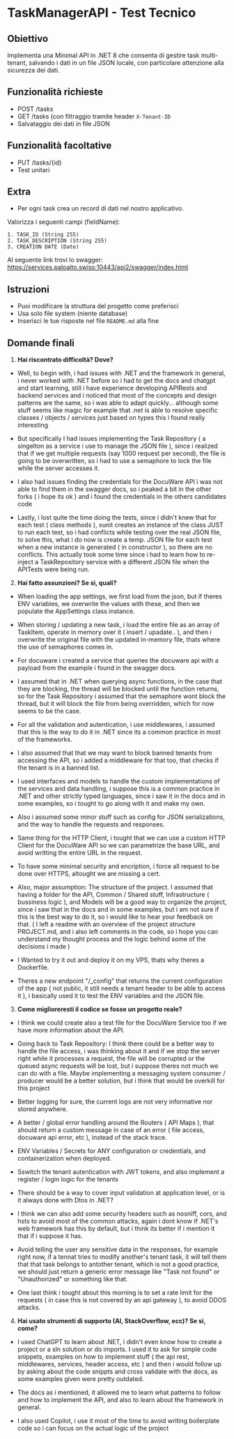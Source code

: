 # TaskManagerAPI - Test Tecnico

## Obiettivo

Implementa una Minimal API in .NET 8 che consenta di gestire task multi-tenant, salvando i dati in un file JSON locale, con particolare attenzione alla sicurezza dei dati.

## Funzionalità richieste

- POST /tasks
- GET /tasks (con filtraggio tramite header `X-Tenant-ID`
- Salvataggio dei dati in file JSON

## Funzionalità facoltative

- PUT /tasks/{id}
- Test unitari

## Extra

- Per ogni task crea un record di dati nel nostro applicativo. 

Valorizza i seguenti campi (fieldName):

	1. TASK_ID (String 255)
	2. TASK_DESCRIPTION (String 255)
	3. CREATION DATE (Date)

Al seguente link trovi lo swagger: https://services.paloalto.swiss:10443/api2/swagger/index.html

## Istruzioni

- Puoi modificare la struttura del progetto come preferisci
- Usa solo file system (niente database)
- Inserisci le tue risposte nel file `README.md` alla fine

## Domande finali

1. **Hai riscontrato difficoltà? Dove?**
- Well, to begin with, i had issues with .NET and the framework in general, i never worked with .NET before so i had to get the docs and chatgpt and start learning, still i have experience developing APIRests and backend services and i noticed that most of the concepts and design patterns are the same, so i was able to adapt quickly... although some stuff seems like magic for example that .net is able to resolve specific classes / objects / services just based on types this i found really interesting

- But specifically I had issues implementing the Task Repository ( a singelton as a service i use to manage the JSON file ), since i realized that if we get multiple requests (say 1000 request per second), the file is going to be overwritten, so i had to use a semaphore to lock the file while the server accesses it.

- I also had issues finding the credentials for the DocuWare API i was not able to find them in the swagger docs, so i peaked a bit in the other forks ( i hope its ok ) and i found the credentials in the others candidates code

- Lastly, i lost quite the time doing the tests, since i didn't knew that for each test ( class methods ), xunit creates an instance of the class JUST to run each test, so i had conflicts while testing over the real JSON file, to solve this, what i do now is create a temp. JSON file for each test when a new instance is generated ( in constructor ), so there are no conflicts. This actually took some time since i had to learn how to re-inject a TaskRepository service with a different JSON file when the APITests were being run.

2. **Hai fatto assunzioni? Se sì, quali?**
- When loading the app settings, we first load from the json, but if theres ENV variables, we overwrite the values with these, and then we populate the AppSettings class instance.

- When storing / updating a new task, i load the entire file as an array of TaskItem, operate in memory over it ( insert / upadate.. ), and then i overwrite the original file with the updated in-memory file, thats where the use of semaphores comes in.

- For docuware i created a service that queries the docuware api with a payload from the example i found in the swagger docs.

- I assumed that in .NET when querying async functions, in the case that they are blocking, the thread will be blocked until the function returns, so for the Task Repository i assumed that the semaphore wont block the thread, but it will block the file from being overridden, which for now seems to be the case.

- For all the validation and autentication, i use middlewares, i assumed that this is the way to do it in .NET since its a common practice in most of the frameworks.

- I also assumed that that we may want to block banned tenants from accessing the API, so i added a middleware for that too, that checks if the tenant is in a banned list.

- I used interfaces and models to handle the custom implementations of the services and data handling, i suppose this is a common practice in .NET and other strictly typed languages, since i saw it in the docs and in some examples, so i tought to go along with it and make my own.

- Also i assumed some minor stuff such as config for JSON serializations, and the way to handle the requests and responses.

- Same thing for the HTTP Client, i tought that we can use a custom HTTP Client for the DocuWare API so we can parametrize the base URL, and avoid writting the entire URL in the request.

- To have some minimal security and encription, i force all request to be done over HTTPS, altought we are missing a cert.

- Also, major assumption: The structure of the project. I assumed that having a folder for the API, Common / Shared stuff, Infrastructure ( bussiness logic ), and Models will be a good way to organize the project, since i saw that in the docs and in some examples, but i am not sure if this is the best way to do it, so i would like to hear your feedback on that. ( I left a readme with an overview of the project structure PROJECT.md, and i also left comments in the code, so i hope you can understand my thought process and the logic behind some of the decisions i made )

- I Wanted to try it out and deploy it on my VPS, thats why theres a Dockerfile.

- Theres a new endpoint "/_config" that returns the current configuration of the app ( not public, it still needs a tenant header to be able to access it ), i basically used it to test the ENV variables and the JSON file.

3. **Come miglioreresti il codice se fosse un progetto reale?**
- I think we could create also a test file for the DocuWare Service too if we have more information about the API.

- Going back to Task Repository: I think there could be a better way to handle the file access, i was thinking about it and if we stop the server right while it processes a request, the file will be corrupted or the queued async requests will be lost, but i suppose theres not much we can do with a file. Maybe implementing a messaging system consumer / producer would be a better solution, but i think that would be overkill for this project

- Better logging for sure, the current logs are not very informative nor stored anywhere.

- A better / global error handling around the Routers ( API Maps ), that should return a custom message in case of an error ( file access, docuware api error, etc ), instead of the stack trace.

- ENV Variables / Secrets for ANY configuration or credentials, and containerization when deployed.

- Sswitch the tenant autentication with JWT tokens, and also implement a register / login logic for the tenants

- There should be a way to cover input validation at application level, or is it always done with Dtos in .NET?

- I think we can also add some security headers such as nosniff, cors, and hsts to avoid most of the common attacks, again i dont know if .NET's web framework has this by default, but i think its better if i mention it that if i suppose it has.

- Avoid telling the user any sensitive data in the responses, for example right now, if a tennat tries to modify another's tenant task, it will tell them that that task belongs to antother tenant, which is not a good practice, we should just return a generic error message like "Task not found" or "Unauthorized" or something like that.

- One last think i tought about this morning is to set a rate limit for the requests ( in case this is not covered by an api gateway ), to avoid DDOS attacks.

4. **Hai usato strumenti di supporto (AI, StackOverflow, ecc)? Se sì, come?**
- I used ChatGPT to learn about .NET, i didn't even know how to create a project or a sln solution or do imports. I used it to ask for simple code snippets, examples on how to implement stuff ( the api rest, middlewares, services, header access, etc ) and then i would follow up by asking about the code snippts and cross validate with the docs, as some examples given were pretty outdated.

- The docs as i mentioned, it allowed me to learn what patterns to follow and how to implement the API, and also to learn about the framework in general.

- I also used Copilot, i use it most of the time to avoid writing boilerplate code so i can focus on the actual logic of the project
